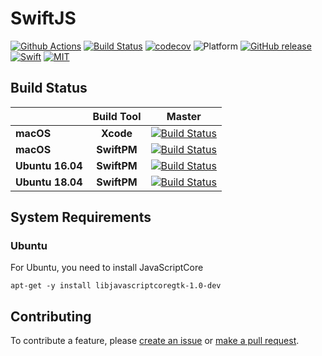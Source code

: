 # SwiftJS

[![Github Actions](https://github.com/SusanDoggie/SwiftJS/workflows/Builder/badge.svg)](https://github.com/SusanDoggie/SwiftJS/actions)
[![Build Status](https://travis-ci.com/SusanDoggie/SwiftJS.svg?branch=master)](https://travis-ci.com/SusanDoggie/SwiftJS)
[![codecov](https://codecov.io/gh/SusanDoggie/SwiftJS/branch/master/graph/badge.svg)](https://codecov.io/gh/SusanDoggie/SwiftJS)
![Platform](https://img.shields.io/badge/platform-macOS%20%7C%20iOS%20%7C%20Linux-lightgrey.svg?style=flat)
[![GitHub release](https://img.shields.io/github/release/SusanDoggie/SwiftJS.svg)](https://github.com/SusanDoggie/SwiftJS/releases)
[![Swift](https://img.shields.io/badge/swift-5.1-orange.svg?style=flat)](https://swift.org)
[![MIT](https://img.shields.io/badge/license-MIT-blue.svg?style=flat)](LICENSE)

## Build Status

| | **Build Tool** | **Master** |
|---|:---:|:---:|
| **macOS**        | **Xcode** | [![Build Status](https://travis-matrix-badges.herokuapp.com/repos/SusanDoggie/SwiftJS/branches/master/1)](https://travis-ci.com/SusanDoggie/SwiftJS)|
| **macOS**        | **SwiftPM** | [![Build Status](https://travis-matrix-badges.herokuapp.com/repos/SusanDoggie/SwiftJS/branches/master/2)](https://travis-ci.com/SusanDoggie/SwiftJS)|
| **Ubuntu 16.04** | **SwiftPM** | [![Build Status](https://travis-matrix-badges.herokuapp.com/repos/SusanDoggie/SwiftJS/branches/master/3)](https://travis-ci.com/SusanDoggie/SwiftJS)|
| **Ubuntu 18.04** | **SwiftPM** | [![Build Status](https://travis-matrix-badges.herokuapp.com/repos/SusanDoggie/SwiftJS/branches/master/4)](https://travis-ci.com/SusanDoggie/SwiftJS)|

## System Requirements

### Ubuntu

For Ubuntu, you need to install JavaScriptCore

    apt-get -y install libjavascriptcoregtk-1.0-dev

## Contributing

To contribute a feature, please [create an issue](https://github.com/SusanDoggie/SwiftJS/issues/new) or [make a pull request](https://github.com/SusanDoggie/SwiftJS/compare).
